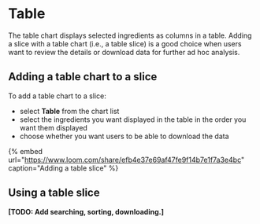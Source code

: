 # Table

The table chart displays selected ingredients as columns in a table. Adding a slice with a table chart \(i.e., a table slice\) is a good choice when users want to review the details or download data for further ad hoc analysis. 

## Adding a table chart to a slice

To add a table chart to a slice:

* select **Table** from the chart list
* select the ingredients you want displayed in the table in the order you want them displayed
* choose whether you want users to be able to download the data

{% embed url="https://www.loom.com/share/efb4e37e69af47fe9f14b7e1f7a3e4bc" caption="Adding a table slice" %}

## Using a table slice

**\[TODO: Add searching, sorting, downloading.\]**

